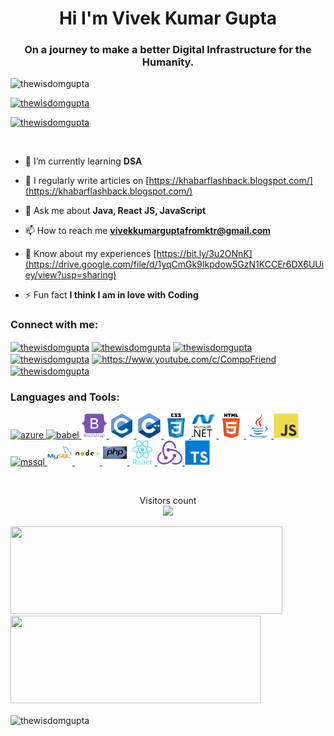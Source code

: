 <h1 align="center">Hi I'm Vivek Kumar Gupta</h1>
<h3 align="center">On a journey to make a better Digital Infrastructure for the Humanity.</h3>

<p align="left"> <img src="https://komarev.com/ghpvc/?username=thewisdomgupta&label=Profile%20views&color=0e75b6&style=flat" alt="thewisdomgupta" /> </p>

<p align="left"> <a href="https://github.com/ryo-ma/github-profile-trophy"><img src="https://github-profile-trophy.vercel.app/?username=thewisdomgupta" alt="thewisdomgupta" /></a> </p>

<p align="left"> <a href="https://twitter.com/thewisdomgupta" target="blank"><img src="https://img.shields.io/twitter/follow/thewisdomgupta?logo=twitter&style=for-the-badge" alt="thewisdomgupta" /></a> </p>

<br>
<!-- <img align="center" alt="Coding" width="1400" src="https://blog.hubspot.com/hs-fs/hubfs/Google%20Drive%20Integration/How%20to%20Find%20the%20Perfect%20GIF%2010%20Must-Try%20Websites-3.gif?width=936&height=480&name=How%20to%20Find%20the%20Perfect%20GIF%2010%20Must-Try%20Websites-3.gif"> -->
<!-- https://drive.google.com/file/d/1zJfDMwJqCcnaaBACQScAJKdAiwBVd9ef/view?usp=sharing -->


- 🌱 I’m currently learning **DSA**

- 📝 I regularly write articles on [https://khabarflashback.blogspot.com/](https://khabarflashback.blogspot.com/)

- 💬 Ask me about **Java, React JS, JavaScript**

- 📫 How to reach me **vivekkumarguptafromktr@gmail.com**

- 📄 Know about my experiences [https://bit.ly/3u2ONnK](https://drive.google.com/file/d/1yqCmGk9Ikpdow5GzN1KCCEr6DX6UUiey/view?usp=sharing)

- ⚡ Fun fact **I think I am in love with Coding**

<h3 align="left">Connect with me:</h3>
<p align="left">
<a href="https://twitter.com/thewisdomgupta" target="blank"><img align="center" src="https://raw.githubusercontent.com/rahuldkjain/github-profile-readme-generator/master/src/images/icons/Social/twitter.svg" alt="thewisdomgupta" height="30" width="40" /></a>
<a href="https://linkedin.com/in/thewisdomgupta" target="blank"><img align="center" src="https://raw.githubusercontent.com/rahuldkjain/github-profile-readme-generator/master/src/images/icons/Social/linked-in-alt.svg" alt="thewisdomgupta" height="30" width="40" /></a>
<a href="https://fb.com/thewisdomgupta" target="blank"><img align="center" src="https://raw.githubusercontent.com/rahuldkjain/github-profile-readme-generator/master/src/images/icons/Social/facebook.svg" alt="thewisdomgupta" height="30" width="40" /></a>
<a href="https://instagram.com/thewisdomgupta" target="blank"><img align="center" src="https://raw.githubusercontent.com/rahuldkjain/github-profile-readme-generator/master/src/images/icons/Social/instagram.svg" alt="thewisdomgupta" height="30" width="40" /></a>
<a href="https://www.youtube.com/c/compo friend" target="blank"><img align="center" src="https://raw.githubusercontent.com/rahuldkjain/github-profile-readme-generator/master/src/images/icons/Social/youtube.svg" alt="https://www.youtube.com/c/CompoFriend" height="30" width="40" /></a>
<a href="https://codeforces.com/profile/thewisdomgupta" target="blank"><img align="center" src="https://raw.githubusercontent.com/rahuldkjain/github-profile-readme-generator/master/src/images/icons/Social/codeforces.svg" alt="thewisdomgupta" height="30" width="40" /></a>
</p>

<h3 align="left">Languages and Tools:</h3>
<p align="left"> <a href="https://azure.microsoft.com/en-in/" target="_blank" rel="noreferrer"> <img src="https://www.vectorlogo.zone/logos/microsoft_azure/microsoft_azure-icon.svg" alt="azure" width="40" height="40"/> </a> <a href="https://babeljs.io/" target="_blank" rel="noreferrer"> <img src="https://www.vectorlogo.zone/logos/babeljs/babeljs-icon.svg" alt="babel" width="40" height="40"/> </a> <a href="https://getbootstrap.com" target="_blank" rel="noreferrer"> <img src="https://raw.githubusercontent.com/devicons/devicon/master/icons/bootstrap/bootstrap-plain-wordmark.svg" alt="bootstrap" width="40" height="40"/> </a> <a href="https://www.cprogramming.com/" target="_blank" rel="noreferrer"> <img src="https://raw.githubusercontent.com/devicons/devicon/master/icons/c/c-original.svg" alt="c" width="40" height="40"/> </a> <a href="https://www.w3schools.com/cpp/" target="_blank" rel="noreferrer"> <img src="https://raw.githubusercontent.com/devicons/devicon/master/icons/cplusplus/cplusplus-original.svg" alt="cplusplus" width="40" height="40"/> </a> <a href="https://www.w3schools.com/css/" target="_blank" rel="noreferrer"> <img src="https://raw.githubusercontent.com/devicons/devicon/master/icons/css3/css3-original-wordmark.svg" alt="css3" width="40" height="40"/> </a> <a href="https://dotnet.microsoft.com/" target="_blank" rel="noreferrer"> <img src="https://raw.githubusercontent.com/devicons/devicon/master/icons/dot-net/dot-net-original-wordmark.svg" alt="dotnet" width="40" height="40"/> </a> <a href="https://www.w3.org/html/" target="_blank" rel="noreferrer"> <img src="https://raw.githubusercontent.com/devicons/devicon/master/icons/html5/html5-original-wordmark.svg" alt="html5" width="40" height="40"/> </a> <a href="https://www.java.com" target="_blank" rel="noreferrer"> <img src="https://raw.githubusercontent.com/devicons/devicon/master/icons/java/java-original.svg" alt="java" width="40" height="40"/> </a> <a href="https://developer.mozilla.org/en-US/docs/Web/JavaScript" target="_blank" rel="noreferrer"> <img src="https://raw.githubusercontent.com/devicons/devicon/master/icons/javascript/javascript-original.svg" alt="javascript" width="40" height="40"/> </a> <a href="https://www.microsoft.com/en-us/sql-server" target="_blank" rel="noreferrer"> <img src="https://www.svgrepo.com/show/303229/microsoft-sql-server-logo.svg" alt="mssql" width="40" height="40"/> </a> <a href="https://www.mysql.com/" target="_blank" rel="noreferrer"> <img src="https://raw.githubusercontent.com/devicons/devicon/master/icons/mysql/mysql-original-wordmark.svg" alt="mysql" width="40" height="40"/> </a> <a href="https://nodejs.org" target="_blank" rel="noreferrer"> <img src="https://raw.githubusercontent.com/devicons/devicon/master/icons/nodejs/nodejs-original-wordmark.svg" alt="nodejs" width="40" height="40"/> </a> <a href="https://www.php.net" target="_blank" rel="noreferrer"> <img src="https://raw.githubusercontent.com/devicons/devicon/master/icons/php/php-original.svg" alt="php" width="40" height="40"/> </a> <a href="https://reactjs.org/" target="_blank" rel="noreferrer"> <img src="https://raw.githubusercontent.com/devicons/devicon/master/icons/react/react-original-wordmark.svg" alt="react" width="40" height="40"/> </a> <a href="https://redux.js.org" target="_blank" rel="noreferrer"> <img src="https://raw.githubusercontent.com/devicons/devicon/master/icons/redux/redux-original.svg" alt="redux" width="40" height="40"/> </a> <a href="https://www.typescriptlang.org/" target="_blank" rel="noreferrer"> <img src="https://raw.githubusercontent.com/devicons/devicon/master/icons/typescript/typescript-original.svg" alt="typescript" width="40" height="40"/> </a> </p>

<!-- <p>&nbsp;<img align="center" src="https://github-readme-stats.vercel.app/api?username=thewisdomgupta&show_icons=true&locale=en" alt="thewisdomgupta" /></p> -->
<br>
<p align="center"> 
  Visitors count<br>
  <img src="https://profile-counter.glitch.me/thewisdomgupta/count.svg" />
</p>

<a href="https://www.adamalston.com/"><img height="140px" width="435px" src="https://github-readme-stats.vercel.app/api?username=thewisdomgupta&hide_title=true&hide_border=true&show_icons=true&include_all_commits=true&count_private=true&line_height=21&text_color=000&icon_color=000&bg_color=0,ea6161,ffc64d,fffc4d,52fa5a&theme=graywhite" /><!-- wi*quL3fcV --><img height="140px" width="400px" src="https://github-readme-stats.vercel.app/api/top-langs/?username=thewisdomgupta&hide=html&hide_title=true&hide_border=true&layout=compact&langs_count=6&exclude_repo=comp426,Redventures-Movie-Quotes&text_color=000&icon_color=fff&bg_color=0,52fa5a,4dfcff,c64dff&theme=graywhite" /></a>
<p><img align="center" src="https://github-readme-streak-stats.herokuapp.com/?user=thewisdomgupta&" alt="thewisdomgupta" /></p>


